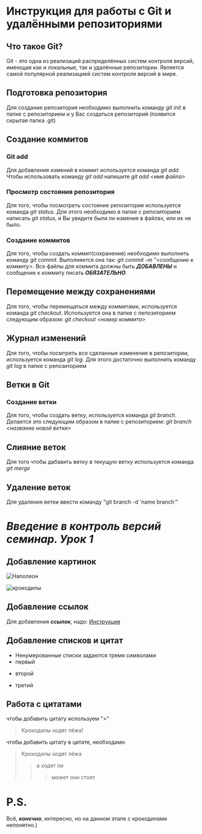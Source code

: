 # Инструкция для работы с Git и удалёнными репозиториями

## Что такое Git?
Git - это одна из реализаций распределённых систем контроля версий, имеющая как и локальные, так и удалённые репозитории. Является самой популярной реализацией систем контроля версий в мире.

## Подготовка репозитория
Для создание репозитория необходимо выполнить команду *git init*  в папке с репозиторием и у Вас создаться репозиторий (появится скрытая папка .git)

## Создание коммитов

### Git add
Для добавления измений в коммит используется команда *git add*. Чтобы использовать команду *git add* напишите *git add <имя файла>*

### Просмотр состояния репозитория
Для того, чтобы посмотреть состояние репозитория используется команда *git status*. Для этого необходимо в папке с репозиторием написать *git status*, и Вы увидите были ли измения в файлах, или их не было.

### Создание коммитов
Для того, чтобы создать коммит(сохранение) необходимо выполнить команду *git commit*. Выполняется она так: *git commit -m "<сообщение к коммиту>*. Все файлы для коммита должны быть ***ДОБАВЛЕНЫ*** и сообщение к коммиту писать ***ОБЯЗАТЕЛЬНО***.

## Перемещение между сохранениями
Для того, чтобы перемещаться между коммитами, используется команда *git checkout*. Используется она в папке с пепозиторием следующим образом: *git checkout <номер коммита>*

## Журнал изменений
Для того, чтобы посмтреть все сделанные изменения в репозитории, используется команда *git log*. Для этого достаточно выполнить команду *git log* в папке с репозиторием

## Ветки в Git

### Создание ветки

Для того, чтобы создать ветку, используется команда *git branch*. Делается это следующим образом в папке с репозиторием: *git branch <название новой ветки>*

## Слияние веток

Для того чтобы дабавить ветку в текущую ветку используется команда *git merge <name branch>*

## Удаление веток
Для удаления ветки ввести команду "git branch -d 'name branch'"

# *Введение в контроль версий семинар. Урок 1*
## **Добавление картинок**
![Наполеон](https://twizz.ru/wp-content/uploads/2020/04/1587713692_2aadf453c2e328d2962af53f770f3bdb.jpg)

![крокодилы](https://ne-kurim.ru/forum/attachments/22-jpg.601805/)

## Добавление ссылок
Для добавления ***ссылок***, надо:
[Инструкция](https://dzen.ru/media/snowdance/10-sposobov-proiavit-liubov-k-svoei-koshke-62ec16835b0377507d3db074)

## Добавление списков и цитат
* Ненумерованные списки задаются тремя символами
* первый
+ второй
- третий

## Работа с цитатами

чтобы добавить цитату используем ">"
>Крокодилы ходят лёжа!

чтобы добавить цитату в цитате, необходимо

>Крокодилы ходят лёжа
>>а ходят ли
>>>может они стоят

# P.S.

Всё, *__конечно__*, интересно, но на данном этапе с крокодилами непонятно.)
